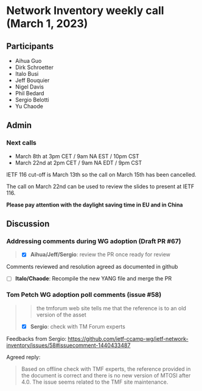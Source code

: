 # Network Inventory weekly call (March 1, 2023)

## Participants

- Aihua Guo
- Dirk Schroetter
- Italo Busi
- Jeff Bouquier
- Nigel Davis
- Phil Bedard
- Sergio Belotti
- Yu Chaode

## Admin

### Next calls

- March 8th at 3pm CET / 9am NA EST / 10pm CST
- March 22nd at 2pm CET / 9am NA EDT / 9pm CST

IETF 116 cut-off is March 13th so the call on March 15th has been cancelled.

The call on March 22nd can be used to review the slides to present at IETF 116.

**Please pay attention with the daylight saving time in EU and in China**

## Discussion

### Addressing comments during WG adoption (Draft PR #67)

> - [x] **Aihua/Jeff/Sergio**: review the PR once ready for review

Comments reviewed and resolution agreed as documented in github

- [ ] **Italo/Chaode**: Recompile the new YANG file and merge the PR

### Tom Petch WG adoption poll comments (issue #58)

> > the tmforum web site tells me that the reference is to an old version of the asset
> > 
> 
> - [x] **Sergio**: check with TM Forum experts

Feedbacks from Sergio: https://github.com/ietf-ccamp-wg/ietf-network-inventory/issues/58#issuecomment-1440433487

Agreed reply:

> Based on offline check with TMF experts, the reference provided in the document is correct and there is no new version of MTOSI after 4.0. The issue seems related to the TMF site maintenance.
